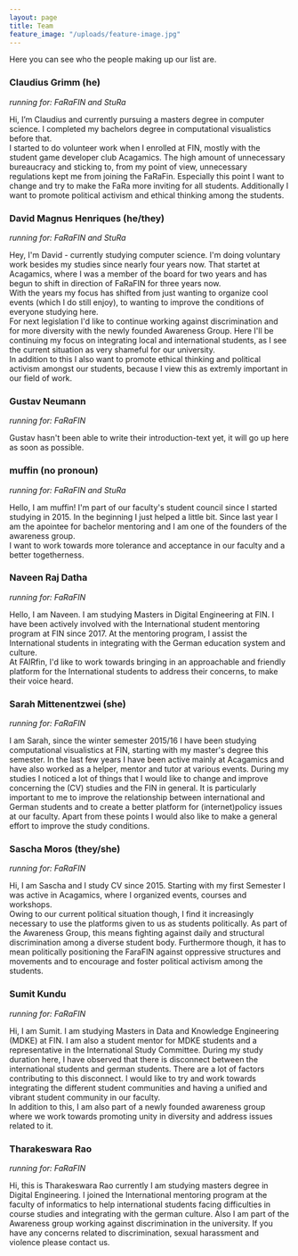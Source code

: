 ```yaml
---
layout: page
title: Team
feature_image: "/uploads/feature-image.jpg"
---
```


Here you can see who the people making up our list are. 

### Claudius Grimm (he)
*running for: FaRaFIN and StuRa*

Hi, I’m Claudius and currently pursuing a masters degree in computer science. I completed my bachelors degree in computational visualistics before that. <br />
I started to do volunteer work when I enrolled at FIN, mostly with the student game developer club Acagamics. The high amount of unnecessary bureaucracy and sticking to, from my point of view, unnecessary regulations kept me from joining the FaRaFin. Especially this point I want to change and try to make the FaRa more inviting for all students. Additionally I want to promote political activism and ethical thinking among the students.

### David Magnus Henriques (he/they)
*running for: FaRaFIN and StuRa*

Hey, I'm David - currently studying computer science. I'm doing voluntary work besides my studies since nearly four years now. That startet at Acagamics, where I was a member of the board for two years and has begun to shift in direction of FaRaFIN for three years now. <br /> 
With the years my focus has shifted from just wanting to organize cool events (which I do still enjoy), to wanting to improve the conditions of everyone studying here. <br />
For next legislation I'd like to continue working against discrimination and for more diversity with the newly founded Awareness Group. Here I'll be continuing my focus on integrating local and international students, as I see the current situation as very shameful for our university. <br /> 
In addition to this I also want to promote ethical thinking and political activism amongst our students, because I view this as extremly important in our field of work. 

### Gustav Neumann 
*running for: FaRaFIN*

Gustav hasn't been able to write their introduction-text yet, it will go up here as soon as possible.

### muffin (no pronoun)
*running for: FaRaFIN and StuRa*

Hello, I am muffin! I'm part of our faculty's student council since I started studying in 2015. In the beginning I just helped a little bit. Since last year I am the apointee for bachelor mentoring and I am one of the founders of the awareness group. <br />
I want to work towards more tolerance and acceptance in our faculty and a better togetherness.

### Naveen Raj Datha 
*running for: FaRaFIN*

Hello, I am Naveen. I am studying Masters in Digital Engineering at FIN. I have been actively involved with the International student mentoring program at FIN since 2017. At the mentoring program, I assist the International students in integrating with the German education system and culture. <br />
At FAIRfin, I'd like to work towards bringing in an approachable and friendly platform for the International students to address their concerns, to make their voice heard.

### Sarah Mittenentzwei (she)
*running for: FaRaFIN*

I am Sarah, since the winter semester 2015/16 I have been studying computational visualistics at FIN, starting with my master's degree this semester. In the last few years I have been active mainly at Acagamics and have also worked as a helper, mentor and tutor at various events. During my studies I noticed a lot of things that I would like to change and improve concerning the (CV) studies and the FIN in general. It is particularly important to me to improve the relationship between international and German students and to create a better platform for (internet)policy issues at our faculty. Apart from these points I would also like to make a general effort to improve the study conditions.

### Sascha Moros (they/she)
*running for: FaRaFIN*

Hi, I am Sascha and I study CV since 2015. Starting with my first Semester I was active in Acagamics, where I organized events, courses and workshops. <br />
Owing to our current political situation though, I find it increasingly necessary to use the platforms given to us as students politically. As part of the Awareness Group, this means fighting against daily and structural discrimination among a diverse student body. Furthermore though, it has to mean politically positioning the FaraFIN against oppressive structures and movements and to encourage and foster political activism among the students. 

### Sumit Kundu 
*running for: FaRaFIN*

Hi, I am Sumit. I am studying Masters in Data and Knowledge Engineering (MDKE) at FIN. I am also a student mentor for MDKE students and a representative in the International Study Committee. During my study duration here, I have observed that there is disconnect between the international students and german students. There are a lot of factors contributing to this disconnect. I would like to try and work towards integrating the different student communities and having a unified and vibrant student community in our faculty. <br /> 
In addition to this, I am also part of a newly founded awareness group where we work towards promoting unity in diversity and address issues related to it.

### Tharakeswara Rao
*running for: FaRaFIN*

Hi, this is Tharakeswara Rao currently I am studying masters degree in Digital Engineering. I joined the International mentoring program at the faculty of informatics to help international students facing difficulties in course studies and integrating with the german culture. Also I am part of the Awareness group working against discrimination in the university. If you have any concerns related to discrimination, sexual harassment and violence please contact us.
